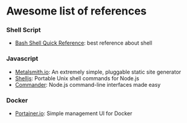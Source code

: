 # Awesome list of references

### Shell Script

- [Bash Shell Quick Reference](http://aurelio.net/articles/shell-reference.html): best reference about shell

### Javascript

- [Metalsmith.io](https://github.com/segmentio/metalsmith): An extremely simple, pluggable static site generator
- [Shelljs](https://github.com/shelljs/shelljs): Portable Unix shell commands for Node.js
- [Commander](https://github.com/tj/commander.js): Node.js command-line interfaces made easy

### Docker

- [Portainer.io](https://github.com/portainer/portainer): Simple management UI for Docker
